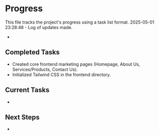 # Progress

This file tracks the project's progress using a task list format.
2025-05-01 23:28:48 - Log of updates made.

*

## Completed Tasks

*   Created core frontend marketing pages (Homepage, About Us, Services/Products, Contact Us).
*   Initialized Tailwind CSS in the frontend directory.

## Current Tasks

*   

## Next Steps

*